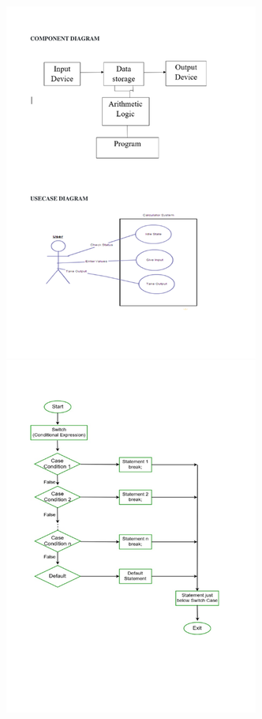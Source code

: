 ![alt text](https://github.com/99003550/SDLC-Calculator/blob/main/Design/High%20Level%20Design/Behavioral.png)
![alt text](https://github.com/99003550/SDLC-Calculator/blob/main/Design/High%20Level%20Design/Structural%20Design.png/Activity.png)
